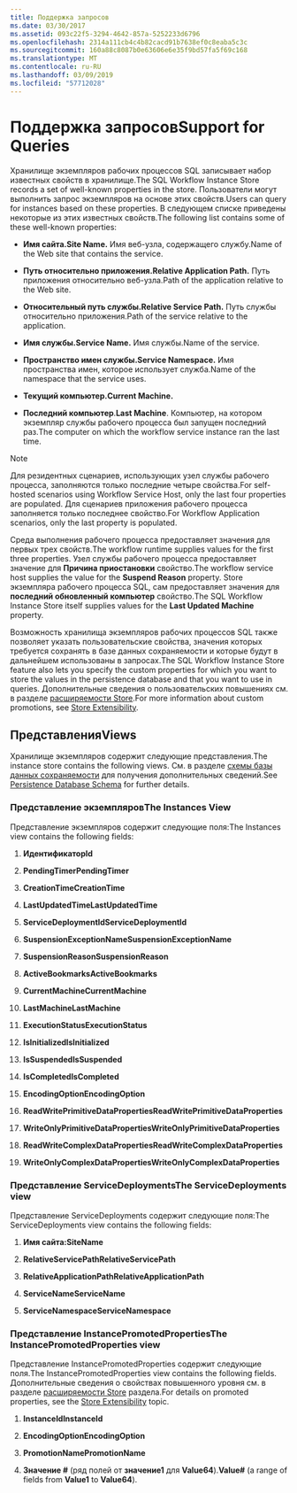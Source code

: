 ```yaml
---
title: Поддержка запросов
ms.date: 03/30/2017
ms.assetid: 093c22f5-3294-4642-857a-5252233d6796
ms.openlocfilehash: 2314a111cb4c4b82cacd91b7638ef0c8eaba5c3c
ms.sourcegitcommit: 160a88c8087b0e63606e6e35f9bd57fa5f69c168
ms.translationtype: MT
ms.contentlocale: ru-RU
ms.lasthandoff: 03/09/2019
ms.locfileid: "57712028"
---
```

# <a name="support-for-queries"></a><span data-ttu-id="c92e5-102">Поддержка запросов</span><span class="sxs-lookup"><span data-stu-id="c92e5-102">Support for Queries</span></span>
<span data-ttu-id="c92e5-103">Хранилище экземпляров рабочих процессов SQL записывает набор известных свойств в хранилище.</span><span class="sxs-lookup"><span data-stu-id="c92e5-103">The SQL Workflow Instance Store records a set of well-known properties in the store.</span></span> <span data-ttu-id="c92e5-104">Пользователи могут выполнить запрос экземпляров на основе этих свойств.</span><span class="sxs-lookup"><span data-stu-id="c92e5-104">Users can query for instances based on these properties.</span></span> <span data-ttu-id="c92e5-105">В следующем списке приведены некоторые из этих известных свойств.</span><span class="sxs-lookup"><span data-stu-id="c92e5-105">The following list contains some of these well-known properties:</span></span>  
  
-   <span data-ttu-id="c92e5-106">**Имя сайта.**</span><span class="sxs-lookup"><span data-stu-id="c92e5-106">**Site Name.**</span></span> <span data-ttu-id="c92e5-107">Имя веб-узла, содержащего службу.</span><span class="sxs-lookup"><span data-stu-id="c92e5-107">Name of the Web site that contains the service.</span></span>  
  
-   <span data-ttu-id="c92e5-108">**Путь относительно приложения.**</span><span class="sxs-lookup"><span data-stu-id="c92e5-108">**Relative Application Path.**</span></span> <span data-ttu-id="c92e5-109">Путь приложения относительно веб-узла.</span><span class="sxs-lookup"><span data-stu-id="c92e5-109">Path of the application relative to the Web site.</span></span>  
  
-   <span data-ttu-id="c92e5-110">**Относительный путь службы.**</span><span class="sxs-lookup"><span data-stu-id="c92e5-110">**Relative Service Path.**</span></span> <span data-ttu-id="c92e5-111">Путь службы относительно приложения.</span><span class="sxs-lookup"><span data-stu-id="c92e5-111">Path of the service relative to the application.</span></span>  
  
-   <span data-ttu-id="c92e5-112">**Имя службы.**</span><span class="sxs-lookup"><span data-stu-id="c92e5-112">**Service Name.**</span></span> <span data-ttu-id="c92e5-113">Имя службы.</span><span class="sxs-lookup"><span data-stu-id="c92e5-113">Name of the service.</span></span>  
  
-   <span data-ttu-id="c92e5-114">**Пространство имен службы.**</span><span class="sxs-lookup"><span data-stu-id="c92e5-114">**Service Namespace.**</span></span> <span data-ttu-id="c92e5-115">Имя пространства имен, которое использует служба.</span><span class="sxs-lookup"><span data-stu-id="c92e5-115">Name of the namespace that the service uses.</span></span>  
  
-   <span data-ttu-id="c92e5-116">**Текущий компьютер.**</span><span class="sxs-lookup"><span data-stu-id="c92e5-116">**Current Machine.**</span></span>  
  
-   <span data-ttu-id="c92e5-117">**Последний компьютер**.</span><span class="sxs-lookup"><span data-stu-id="c92e5-117">**Last Machine**.</span></span> <span data-ttu-id="c92e5-118">Компьютер, на котором экземпляр службы рабочего процесса был запущен последний раз.</span><span class="sxs-lookup"><span data-stu-id="c92e5-118">The computer on which the workflow service instance ran the last time.</span></span>  
  
> [!NOTE]
>  <span data-ttu-id="c92e5-119">Для резидентных сценариев, использующих узел службы рабочего процесса, заполняются только последние четыре свойства.</span><span class="sxs-lookup"><span data-stu-id="c92e5-119">For self-hosted scenarios using Workflow Service Host, only the last four properties are populated.</span></span> <span data-ttu-id="c92e5-120">Для сценариев приложения рабочего процесса заполняется только последнее свойство.</span><span class="sxs-lookup"><span data-stu-id="c92e5-120">For Workflow Application scenarios, only the last property is populated.</span></span>  
  
 <span data-ttu-id="c92e5-121">Среда выполнения рабочего процесса предоставляет значения для первых трех свойств.</span><span class="sxs-lookup"><span data-stu-id="c92e5-121">The workflow runtime supplies values for the first three properties.</span></span> <span data-ttu-id="c92e5-122">Узел службы рабочего процесса предоставляет значение для **Причина приостановки** свойство.</span><span class="sxs-lookup"><span data-stu-id="c92e5-122">The workflow service host supplies the value for the **Suspend Reason** property.</span></span> <span data-ttu-id="c92e5-123">Store экземпляра рабочего процесса SQL, сам предоставляет значения для **последний обновленный компьютер** свойство.</span><span class="sxs-lookup"><span data-stu-id="c92e5-123">The SQL Workflow Instance Store itself supplies values for the **Last Updated Machine** property.</span></span>  
  
 <span data-ttu-id="c92e5-124">Возможность хранилища экземпляров рабочих процессов SQL также позволяет указать пользовательские свойства, значения которых требуется сохранять в базе данных сохраняемости и которые будут в дальнейшем использованы в запросах.</span><span class="sxs-lookup"><span data-stu-id="c92e5-124">The SQL Workflow Instance Store feature also lets you specify the custom properties for which you want to store the values in the persistence database and that you want to use in queries.</span></span> <span data-ttu-id="c92e5-125">Дополнительные сведения о пользовательских повышениях см. в разделе [расширяемости Store](store-extensibility.md).</span><span class="sxs-lookup"><span data-stu-id="c92e5-125">For more information about custom promotions, see [Store Extensibility](store-extensibility.md).</span></span>  
  
## <a name="views"></a><span data-ttu-id="c92e5-126">Представления</span><span class="sxs-lookup"><span data-stu-id="c92e5-126">Views</span></span>  
 <span data-ttu-id="c92e5-127">Хранилище экземпляров содержит следующие представления.</span><span class="sxs-lookup"><span data-stu-id="c92e5-127">The instance store contains the following views.</span></span> <span data-ttu-id="c92e5-128">См. в разделе [схемы базы данных сохраняемости](persistence-database-schema.md) для получения дополнительных сведений.</span><span class="sxs-lookup"><span data-stu-id="c92e5-128">See [Persistence Database Schema](persistence-database-schema.md) for further details.</span></span>  
  
### <a name="the-instances-view"></a><span data-ttu-id="c92e5-129">Представление экземпляров</span><span class="sxs-lookup"><span data-stu-id="c92e5-129">The Instances View</span></span>  
 <span data-ttu-id="c92e5-130">Представление экземпляров содержит следующие поля:</span><span class="sxs-lookup"><span data-stu-id="c92e5-130">The Instances view contains the following fields:</span></span>  
  
1.  <span data-ttu-id="c92e5-131">**Идентификатор**</span><span class="sxs-lookup"><span data-stu-id="c92e5-131">**Id**</span></span>  
  
2.  <span data-ttu-id="c92e5-132">**PendingTimer**</span><span class="sxs-lookup"><span data-stu-id="c92e5-132">**PendingTimer**</span></span>  
  
3.  <span data-ttu-id="c92e5-133">**CreationTime**</span><span class="sxs-lookup"><span data-stu-id="c92e5-133">**CreationTime**</span></span>  
  
4.  <span data-ttu-id="c92e5-134">**LastUpdatedTime**</span><span class="sxs-lookup"><span data-stu-id="c92e5-134">**LastUpdatedTime**</span></span>  
  
5.  <span data-ttu-id="c92e5-135">**ServiceDeploymentId**</span><span class="sxs-lookup"><span data-stu-id="c92e5-135">**ServiceDeploymentId**</span></span>  
  
6.  <span data-ttu-id="c92e5-136">**SuspensionExceptionName**</span><span class="sxs-lookup"><span data-stu-id="c92e5-136">**SuspensionExceptionName**</span></span>  
  
7.  <span data-ttu-id="c92e5-137">**SuspensionReason**</span><span class="sxs-lookup"><span data-stu-id="c92e5-137">**SuspensionReason**</span></span>  
  
8.  <span data-ttu-id="c92e5-138">**ActiveBookmarks**</span><span class="sxs-lookup"><span data-stu-id="c92e5-138">**ActiveBookmarks**</span></span>  
  
9. <span data-ttu-id="c92e5-139">**CurrentMachine**</span><span class="sxs-lookup"><span data-stu-id="c92e5-139">**CurrentMachine**</span></span>  
  
10. <span data-ttu-id="c92e5-140">**LastMachine**</span><span class="sxs-lookup"><span data-stu-id="c92e5-140">**LastMachine**</span></span>  
  
11. <span data-ttu-id="c92e5-141">**ExecutionStatus**</span><span class="sxs-lookup"><span data-stu-id="c92e5-141">**ExecutionStatus**</span></span>  
  
12. <span data-ttu-id="c92e5-142">**IsInitialized**</span><span class="sxs-lookup"><span data-stu-id="c92e5-142">**IsInitialized**</span></span>  
  
13. <span data-ttu-id="c92e5-143">**IsSuspended**</span><span class="sxs-lookup"><span data-stu-id="c92e5-143">**IsSuspended**</span></span>  
  
14. <span data-ttu-id="c92e5-144">**IsCompleted**</span><span class="sxs-lookup"><span data-stu-id="c92e5-144">**IsCompleted**</span></span>  
  
15. <span data-ttu-id="c92e5-145">**EncodingOption**</span><span class="sxs-lookup"><span data-stu-id="c92e5-145">**EncodingOption**</span></span>  
  
16. <span data-ttu-id="c92e5-146">**ReadWritePrimitiveDataProperties**</span><span class="sxs-lookup"><span data-stu-id="c92e5-146">**ReadWritePrimitiveDataProperties**</span></span>  
  
17. <span data-ttu-id="c92e5-147">**WriteOnlyPrimitiveDataProperties**</span><span class="sxs-lookup"><span data-stu-id="c92e5-147">**WriteOnlyPrimitiveDataProperties**</span></span>  
  
18. <span data-ttu-id="c92e5-148">**ReadWriteComplexDataProperties**</span><span class="sxs-lookup"><span data-stu-id="c92e5-148">**ReadWriteComplexDataProperties**</span></span>  
  
19. <span data-ttu-id="c92e5-149">**WriteOnlyComplexDataProperties**</span><span class="sxs-lookup"><span data-stu-id="c92e5-149">**WriteOnlyComplexDataProperties**</span></span>  
  
### <a name="the-servicedeployments-view"></a><span data-ttu-id="c92e5-150">Представление ServiceDeployments</span><span class="sxs-lookup"><span data-stu-id="c92e5-150">The ServiceDeployments view</span></span>  
 <span data-ttu-id="c92e5-151">Представление ServiceDeployments содержит следующие поля:</span><span class="sxs-lookup"><span data-stu-id="c92e5-151">The ServiceDeployments view contains the following fields:</span></span>  
  
1.  <span data-ttu-id="c92e5-152">**Имя сайта:**</span><span class="sxs-lookup"><span data-stu-id="c92e5-152">**SiteName**</span></span>  
  
2.  <span data-ttu-id="c92e5-153">**RelativeServicePath**</span><span class="sxs-lookup"><span data-stu-id="c92e5-153">**RelativeServicePath**</span></span>  
  
3.  <span data-ttu-id="c92e5-154">**RelativeApplicationPath**</span><span class="sxs-lookup"><span data-stu-id="c92e5-154">**RelativeApplicationPath**</span></span>  
  
4.  <span data-ttu-id="c92e5-155">**ServiceName**</span><span class="sxs-lookup"><span data-stu-id="c92e5-155">**ServiceName**</span></span>  
  
5.  <span data-ttu-id="c92e5-156">**ServiceNamespace**</span><span class="sxs-lookup"><span data-stu-id="c92e5-156">**ServiceNamespace**</span></span>  
  
### <a name="the-instancepromotedproperties-view"></a><span data-ttu-id="c92e5-157">Представление InstancePromotedProperties</span><span class="sxs-lookup"><span data-stu-id="c92e5-157">The InstancePromotedProperties view</span></span>  
 <span data-ttu-id="c92e5-158">Представление InstancePromotedProperties содержит следующие поля.</span><span class="sxs-lookup"><span data-stu-id="c92e5-158">The InstancePromotedProperties view contains the following fields.</span></span> <span data-ttu-id="c92e5-159">Дополнительные сведения о свойствах повышенного уровня см. в разделе [расширяемости Store](store-extensibility.md) раздела.</span><span class="sxs-lookup"><span data-stu-id="c92e5-159">For details on promoted properties, see the [Store Extensibility](store-extensibility.md) topic.</span></span>  
  
1.  <span data-ttu-id="c92e5-160">**InstanceId**</span><span class="sxs-lookup"><span data-stu-id="c92e5-160">**InstanceId**</span></span>  
  
2.  <span data-ttu-id="c92e5-161">**EncodingOption**</span><span class="sxs-lookup"><span data-stu-id="c92e5-161">**EncodingOption**</span></span>  
  
3.  <span data-ttu-id="c92e5-162">**PromotionName**</span><span class="sxs-lookup"><span data-stu-id="c92e5-162">**PromotionName**</span></span>  
  
4.  <span data-ttu-id="c92e5-163">**Значение #** (ряд полей от **значение1** для **Value64**).</span><span class="sxs-lookup"><span data-stu-id="c92e5-163">**Value#** (a range of fields from **Value1** to **Value64**).</span></span>
